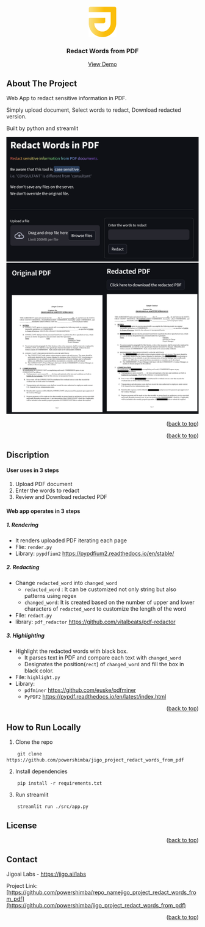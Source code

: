 
<!-- PROJECT LOGO -->
<br />
<div align="center"
  <a href="https://github.com/powershimba/jigo_project_redact_words_from_pdf">
    <img src="/img/jigoai_logo.png" alt="Logo" height="80">
  </a>

<!-- PROJECT TITLE-->
<h3 align="center">Redact Words from PDF</h3>
    <a href="https://github.com/github_username/repo_name">View Demo</a>
</div>

<!-- ABOUT THE PROJECT -->
## About The Project

<!-- DEMO VIDEO -->
Web App to redact sensitive information in PDF.

Simply upload document, 
Select words to redact, 
Download redacted version.

Built by python and streamlit

![Demo Screenshot](/img/demo1.png)
![Demo Screenshot](/img/demo2.png)

<p align="right">(<a href="#readme-top">back to top</a>)</p>

<p align="right">(<a href="#readme-top">back to top</a>)</p>

## Discription

#### User uses in 3 steps
1. Upload PDF document 
2. Enter the words to redact
3. Review and Download redacted PDF

#### Web app operates in 3 steps
##### 1. Rendering
* It renders uploaded PDF iterating each page
* Flie: `render.py`
* Library: `pypdfium2`
    https://pypdfium2.readthedocs.io/en/stable/
##### 2. Redacting
* Change `redacted_word` into `changed_word`
    * `redacted_word` : 
        It can be customized not only string but also patterns using regex
    * `changed_word`: 
        It is created based on the number of upper and lower characters of `redacted_word` to customize the length of the word
* File: `redact.py`
* library: `pdf_redactor`
    https://github.com/vitalbeats/pdf-redactor
##### 3. Highlighting
* Highlight the redacted words with black box.
    * It parses text in PDF and compare each text with `changed_word`
    * Designates the position(`rect`) of `changed_word` and fill the box in black color.
* File: `highlight.py`
* Library: 
    - `pdfminer`
        https://github.com/euske/pdfminer
    - `PyPDF2`
        https://pypdf.readthedocs.io/en/latest/index.html

<p align="right">(<a href="#readme-top">back to top</a>)</p>

## How to Run Locally

1. Clone the repo
```
    git clone https://github.com/powershimba/jigo_project_redact_words_from_pdf
```

2. Install dependencies
```
    pip install -r requirements.txt
```

3. Run streamlit
```
    streamlit run ./src/app.py
```


<!-- LICENSE -->
## License

<p align="right">(<a href="#readme-top">back to top</a>)</p>



<!-- CONTACT -->
## Contact

Jigoai Labs - https://jigo.ai/labs

Project Link: [https://github.com/powershimba/repo_namejigo_project_redact_words_from_pdf](https://github.com/powershimba/jigo_project_redact_words_from_pdf)

<p align="right">(<a href="#readme-top">back to top</a>)</p>